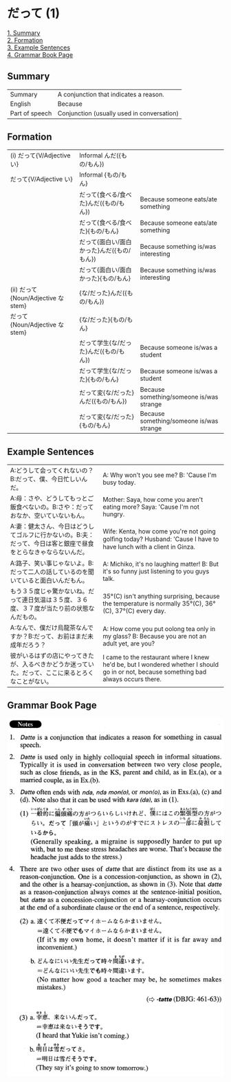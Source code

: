 # だって (1)

[1. Summary](#summary)<br>
[2. Formation](#formation)<br>
[3. Example Sentences](#example-sentences)<br>
[4. Grammar Book Page](#grammar-book-page)<br>


## Summary

<table><tr>   <td>Summary</td>   <td>A conjunction that indicates a reason.</td></tr><tr>   <td>English</td>   <td>Because</td></tr><tr>   <td>Part of speech</td>   <td>Conjunction (usually used in conversation)</td></tr></table>

## Formation

<table class="table"><tbody><tr class="tr head"><td class="td"><span class="numbers">(i)</span> <span class="concept">だって</span><span class="bold">{V/Adjective い}</span></td><td class="td"><span class="concept"></span><span>Informal んだ({もの/もん})</span> </td><td class="td"></td></tr><tr class="tr head"><td class="td"><span class="concept">だって</span><span class="bold">{V/Adjective い}</span></td><td class="td"><span class="concept"></span><span>Informal {もの/もん}</span></td><td class="td"></td></tr><tr class="tr"><td class="td"></td><td class="td"><span class="concept">だって</span><span>{食べる/食べた}んだ({もの/もん})</span> </td><td class="td"><span>Because someone eats/ate something</span></td></tr><tr class="tr"><td class="td"></td><td class="td"><span class="concept">だって</span><span>{食べる/食べた}{もの/もん}</span></td><td class="td"><span>Because someone eats/ate something</span></td></tr><tr class="tr"><td class="td"></td><td class="td"><span class="concept">だって</span><span>{面白い/面白かった}んだ({もの/もん})</span> </td><td class="td"><span>Because something is/was interesting</span></td></tr><tr class="tr"><td class="td"></td><td class="td"><span class="concept">だって</span><span>{面白い/面白かった}{もの/もん}</span></td><td class="td"><span>Because something is/was interesting</span></td></tr><tr class="tr head"><td class="td"><span class="numbers">(ii)</span> <span class="concept">だって</span><span class="bold">{Noun/Adjective な stem}</span></td><td class="td"><span class="concept"></span><span>{な/だった}んだ({もの/もん})</span> </td><td class="td"></td></tr><tr class="tr head"><td class="td"><span class="concept">だって</span><span class="bold">{Noun/Adjective な stem}</span></td><td class="td"><span class="concept"></span><span>{な/だった}{もの/もん}</span></td><td class="td"></td></tr><tr class="tr"><td class="td"></td><td class="td"><span class="concept">だって</span><span>学生{な/だった}んだ({もの/もん})</span> </td><td class="td"><span>Because someone is/was a student</span></td></tr><tr class="tr"><td class="td"></td><td class="td"><span class="concept">だって</span><span>学生{な/だった}{もの/もん}</span></td><td class="td"><span>Because someone is/was a student</span></td></tr><tr class="tr"><td class="td"></td><td class="td"><span class="concept">だって</span><span>変{な/だった}んだ({もの/もん})</span> </td><td class="td"><span>Because something/someone is/was strange</span></td></tr><tr class="tr"><td class="td"></td><td class="td"><span class="concept">だって</span><span>変{な/だった}{もの/もん}</span></td><td class="td"><span>Because something/someone is/was strange</span></td></tr></tbody></table>

## Example Sentences

<table><tr>   <td>A:どうして会ってくれないの？B:だって、僕、今日忙しいんだ。</td>   <td>A: Why won't you see me? B: 'Cause I'm busy today.</td></tr><tr>   <td>A:母：さや、どうしてもっとご飯食べないの。B:さや：だっておなか、空いていないもん。</td>   <td>Mother: Saya, how come you aren't eating more? Saya: 'Cause I'm not hungry.</td></tr><tr>   <td>A:妻：健太さん、今日はどうしてゴルフに行かないの。B:夫：だって、今日は客と銀座で昼食をとらなきゃならないんだ。</td>   <td>Wife: Kenta, how come you're not going golﬁng today? Husband: 'Cause I have to have lunch with a client in Ginza.</td></tr><tr>   <td>A:路子、笑い事じゃないよ。B:だって二人の話しているのを聞いていると面白いんだもん。</td>   <td>A: Michiko, it's no laughing matter! B: But it's so funny just listening to you guys talk.</td></tr><tr>   <td>もう３５度じゃ驚かないね。だって連日気温は３５度、３６度、３７度が当たり前の状態なんだもの。</td>   <td>35°(C) isn't anything surprising, because the temperature is normally 35°(C), 36°(C), 37°(C) every day.</td></tr><tr>   <td>A:なんで、僕だけ烏龍茶なんですか？B:だって、お前はまだ未成年だろう？</td>   <td>A: How come you put oolong tea only in my glass? B: Because you are not an adult yet, are you?</td></tr><tr>   <td>彼がいるはずの店にやってきたが、入るべきかどうか迷っていた。だって、ここに来るとろくなことがない。</td>   <td>I came to the restaurant where I knew he'd be, but I wondered whether I should go in or not, because something bad always occurs there.</td></tr></table>

## Grammar Book Page

![](../img/Advancedだって1.png)

